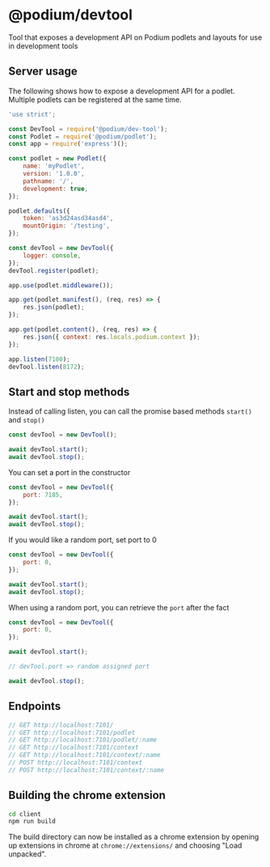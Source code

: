 # @podium/devtool

Tool that exposes a development API on Podium podlets and layouts for use in development tools

## Server usage

The following shows how to expose a development API for a podlet.
Multiple podlets can be registered at the same time.

```js
'use strict';

const DevTool = require('@podium/dev-tool');
const Podlet = require('@podium/podlet');
const app = require('express')();

const podlet = new Podlet({
    name: 'myPodlet',
    version: '1.0.0',
    pathname: '/',
    development: true,
});

podlet.defaults({
    token: 'as3d24asd34asd4',
    mountOrigin: '/testing',
});

const devTool = new DevTool({
    logger: console,
});
devTool.register(podlet);

app.use(podlet.middleware());

app.get(podlet.manifest(), (req, res) => {
    res.json(podlet);
});

app.get(podlet.content(), (req, res) => {
    res.json({ context: res.locals.podium.context });
});

app.listen(7100);
devTool.listen(8172);
```

## Start and stop methods

Instead of calling listen, you can call the promise based methods `start()` and `stop()`

```js
const devTool = new DevTool();

await devTool.start();
await devTool.stop();
```

You can set a port in the constructor

```js
const devTool = new DevTool({
    port: 7185,
});

await devTool.start();
await devTool.stop();
```

If you would like a random port, set port to 0

```js
const devTool = new DevTool({
    port: 0,
});

await devTool.start();
await devTool.stop();
```

When using a random port, you can retrieve the `port` after the fact

```js
const devTool = new DevTool({
    port: 0,
});

await devTool.start();

// devTool.port => random assigned port

await devTool.stop();
```

## Endpoints

```js
// GET http://localhost:7101/
// GET http://localhost:7101/podlet
// GET http://localhost:7101/podlet/:name
// GET http://localhost:7101/context
// GET http://localhost:7101/context/:name
// POST http://localhost:7101/context
// POST http://localhost:7101/context/:name
```

## Building the chrome extension

```bash
cd client
npm run build
```

The build directory can now be installed as a chrome extension by opening up extensions in chrome at `chrome://extensions/` and choosing "Load unpacked".
